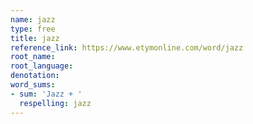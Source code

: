 ```yaml
---
name: jazz
type: free
title: jazz
reference_link: https://www.etymonline.com/word/jazz
root_name: 
root_language: 
denotation: 
word_sums:
- sum: 'Jazz + '
  respelling: jazz
---
```


